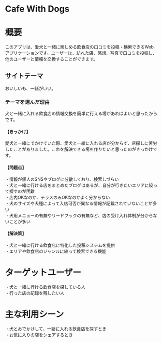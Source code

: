 # Cafe With Dogs

# 概要
このアプリは、愛犬と一緒に楽しめる飲食店の口コミを投稿・検索できるWebアプリケーションです。ユーザーは、訪れた店、感想、写真で口コミを投稿し、他のユーザーと情報を交換することができます。

## サイトテーマ
おいしいも、一緒がいい。

### テーマを選んだ理由
犬と一緒に入れる飲食店の情報交換を簡単に行える場があればよいと思ったからです。

#### 【きっかけ】
愛犬と一緒にでかけていた際、愛犬と一緒に入れる店が分からず、店探しに苦労したことがありました。これを解決できる場を作りたいと思ったのがきっかけです。

#### 【問題点】
・情報が個人のSNSやブログに分散しており、検索しづらい   
・犬と一緒に行ける店をまとめたブログはあるが、自分が行きたいエリアに絞って探すのが困難  
・店内OKなのか、テラスのみOKなのかよく分からない  
・犬のサイズや犬種によって入店可否が異なる情報が記載されていないことが多い  
・犬用メニューの有無やリードフックの有無など、店の受け入れ体制が分からないことが多い  

#### 【解決策】
・犬と一緒に行ける飲食店に特化した投稿システムを提供  
・エリアや飲食店のジャンルに絞って検索できる機能  

# ターゲットユーザー
・犬と一緒に行ける飲食店を探している人  
・行った店の記録を残したい人  

# 主な利用シーン
・犬とおでかけして、一緒に入れる飲食店を探すとき  
・お気に入りの店をシェアするとき  
